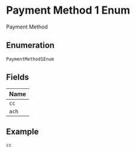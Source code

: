 
# Payment Method 1 Enum

Payment Method

## Enumeration

`PaymentMethod1Enum`

## Fields

| Name |
|  --- |
| `cc` |
| `ach` |

## Example

```
cc
```

